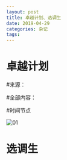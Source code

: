 ```yaml
---
layout: post
title: 卓越计划、选调生
date: 2019-04-29 
categories: 杂记
tags: 
---
```




# 卓越计划

#来源：

#全部内容：

#时间节点

![01](01.jpg)

# 选调生

